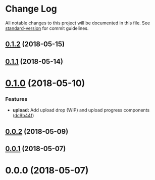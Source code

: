 # Change Log

All notable changes to this project will be documented in this file. See [standard-version](https://github.com/conventional-changelog/standard-version) for commit guidelines.

<a name="0.1.2"></a>
## [0.1.2](https://gitlab.com/sapir-optimizations/blue-stream/blue-stream-client/compare/v0.1.1...v0.1.2) (2018-05-15)



<a name="0.1.1"></a>
## [0.1.1](https://gitlab.com/sapir-optimizations/blue-stream/blue-stream-client/compare/v0.1.0...v0.1.1) (2018-05-14)



<a name="0.1.0"></a>
# [0.1.0](https://gitlab.com/sapir-optimizations/blue-stream/blue-stream-client/compare/v0.0.2...v0.1.0) (2018-05-10)


### Features

* **upload:** Add upload drop (WIP) and upload progress components ([dc9b44f](https://gitlab.com/sapir-optimizations/blue-stream/blue-stream-client/commit/dc9b44f))



<a name="0.0.2"></a>
## [0.0.2](https://gitlab.com/sapir-optimizations/blue-stream/blue-stream-client/compare/v0.0.1...v0.0.2) (2018-05-09)



<a name="0.0.1"></a>
## [0.0.1](https://gitlab.com/sapir-optimizations/blue-stream/blue-stream-client/compare/v0.0.0...v0.0.1) (2018-05-07)



<a name="0.0.0"></a>
# 0.0.0 (2018-05-07)
